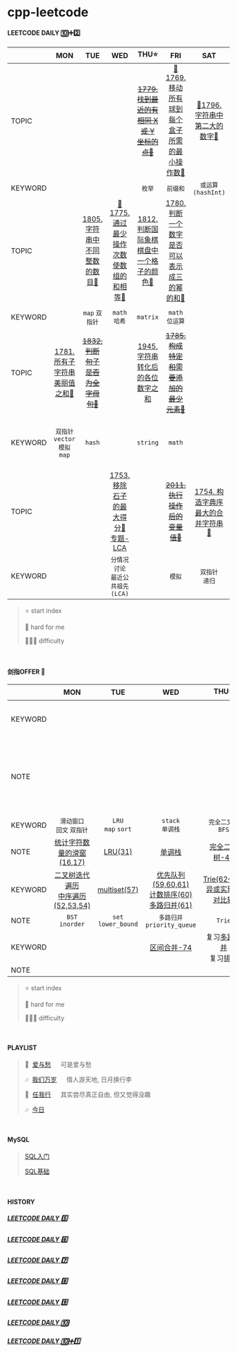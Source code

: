 # cpp-leetcode

#### LEETCODE DAILY 🔟➕2️⃣
|       |MON|TUE|WED|THU⭐|FRI|SAT|SUN|
|  ---  |:-:|:-:|:-:|:-:|:-:|:-:|:-:|
|TOPIC  |   |   |   |~~[1779. 找到最近的有相同 X 或 Y 坐标的点💚](https://leetcode.cn/problems/find-nearest-point-that-has-the-same-x-or-y-coordinate/)~~|[📌1769. 移动所有球到每个盒子所需的最小操作数🧡](/workspace/1769.%E7%A7%BB%E5%8A%A8%E6%89%80%E6%9C%89%E7%90%83%E5%88%B0%E6%AF%8F%E4%B8%AA%E7%9B%92%E5%AD%90%E6%89%80%E9%9C%80%E7%9A%84%E6%9C%80%E5%B0%8F%E6%93%8D%E4%BD%9C%E6%95%B0.cpp)|[📌1796. 字符串中第二大的数字💚](https://github.com/MyLeetCodeRecord/cpp-leetcode/blob/master/markdown/%E4%B8%93%E9%A2%98%20-%20%E4%BD%8D%E8%BF%90%E7%AE%97.md#4-%E9%80%90%E4%BD%8D%E6%88%96%E8%BF%90%E7%AE%97%E8%AE%B0%E5%BD%95%E6%98%AF%E5%90%A6%E5%87%BA%E7%8E%B0%E8%BF%87-int)|[📌1774. 最接近目标价格的甜点成本🧡](/workspace/1774.%E6%9C%80%E6%8E%A5%E8%BF%91%E7%9B%AE%E6%A0%87%E4%BB%B7%E6%A0%BC%E7%9A%84%E7%94%9C%E7%82%B9%E6%88%90%E6%9C%AC.cpp)<br/>[🍬周赛1](/record/Dec-Weekly-1.md])||
|KEYWORD|   |   |   |`枚举`|`前缀和`|`或运算(hashInt)`|`DFS`|
|TOPIC  |   |[1805. 字符串中不同整数的数目💚](/workspace/1805.%E5%AD%97%E7%AC%A6%E4%B8%B2%E4%B8%AD%E4%B8%8D%E5%90%8C%E6%95%B4%E6%95%B0%E7%9A%84%E6%95%B0%E7%9B%AE.cpp)|[📌1775. 通过最少操作次数使数组的和相等🧡](/workspace/1775.%E9%80%9A%E8%BF%87%E6%9C%80%E5%B0%91%E6%93%8D%E4%BD%9C%E6%AC%A1%E6%95%B0%E4%BD%BF%E6%95%B0%E7%BB%84%E7%9A%84%E5%92%8C%E7%9B%B8%E7%AD%89.cpp)|[1812. 判断国际象棋棋盘中一个格子的颜色💚](https://leetcode.cn/problems/determine-color-of-a-chessboard-square/)|[1780. 判断一个数字是否可以表示成三的幂的和🧡](/workspace/1780.%E5%88%A4%E6%96%AD%E4%B8%80%E4%B8%AA%E6%95%B0%E5%AD%97%E6%98%AF%E5%90%A6%E5%8F%AF%E4%BB%A5%E8%A1%A8%E7%A4%BA%E6%88%90%E4%B8%89%E7%9A%84%E5%B9%82%E7%9A%84%E5%92%8C.cpp)|   |[🍬周赛2](/record/Dec-Weekly-2.md)|
|KEYWORD|   |`map` `双指针`|`math` `哈希`|`matrix`|`math` `位运算`|   |`math` <br/>`interval` `双指针`|
|TOPIC  |[1781. 所有子字符串美丽值之和🧡](/workspace/1781.%E6%89%80%E6%9C%89%E5%AD%90%E5%AD%97%E7%AC%A6%E4%B8%B2%E7%BE%8E%E4%B8%BD%E5%80%BC%E4%B9%8B%E5%92%8C.cpp)|~~[1832. 判断句子是否为全字母句💚](https://leetcode.cn/problems/check-if-the-sentence-is-pangram/)~~|   |[1945. 字符串转化后的各位数字之和](https://leetcode.cn/problems/sum-of-digits-of-string-after-convert/)|~~[1785. 构成特定和需要添加的最少元素🧡](https://leetcode.cn/problems/minimum-elements-to-add-to-form-a-given-sum/)~~||[🍬周赛3](/record/Dec-Weekly-3.md)|
|KEYWORD|`双指针`<br/>`vector模拟map`|`hash`|   |`string`|`math`|   |`分类讨论`<br/>`完全二叉树`<br/>`最近公共祖先(LCA)`|
|TOPIC  |   |   |[1753. 移除石子的最大得分🧡](/workspace/1753.%E7%A7%BB%E9%99%A4%E7%9F%B3%E5%AD%90%E7%9A%84%E6%9C%80%E5%A4%A7%E5%BE%97%E5%88%86.cpp)<br/>[专题-LCA](/markdown/%E4%B8%93%E9%A2%98%20-%20%E6%9C%80%E8%BF%91%E5%85%AC%E5%85%B1%E7%A5%96%E5%85%88(LCA).md)|   |~~[2011. 执行操作后的变量值💚](https://leetcode.cn/problems/final-value-of-variable-after-performing-operations/)~~|[1754. 构造字典序最大的合并字符串🧡](/appendix/LC1754.png)|
|KEYWORD|   |   |`分情况讨论`<br/>`最近公共祖先(LCA)`|   |`模拟`|`双指针`<br/>`递归`|

> ⭐ start index
> 
> 📌 hard for me
> 
> 💚🧡💔 difficulty

<br/>

#### 剑指OFFER 🤺
|       |MON|TUE|WED|THU⭐|FRI|SAT|SUN|
|  ---  |:-:|:-:|:-:|:-:|:-:|:-:|:-:|
|KEYWORD|   |   |   |   |`链表`|`位运算`<br/>`滑动窗口`|`滑动窗口`|
|NOTE   |   |   |   |   |[26. 重排链表](/%E5%89%91%E6%8C%87offer/26.%20%E9%87%8D%E6%8E%92%E9%93%BE%E8%A1%A8.md)|[位运算](/markdown/%E4%B8%93%E9%A2%98%20-%20%E4%BD%8D%E8%BF%90%E7%AE%97.md)<br/>[滑动窗口](/markdown/%E4%B8%93%E9%A2%98%20-%20%E6%BB%91%E5%8A%A8%E7%AA%97%E5%8F%A3.md)|[固定尺寸滑窗](/%E5%89%91%E6%8C%87offer/14.%20%E5%AD%97%E7%AC%A6%E4%B8%B2%E4%B8%AD%E7%9A%84%E5%8F%98%E4%BD%8D%E8%AF%8D.md)|
|KEYWORD|`滑动窗口`<br/>`回文` `双指针`|`LRU`<br/>`map` `sort`|`stack`<br/>`单调栈`|`完全二叉树`<br/>`BFS`|`递归` `DFS`|
|NOTE   |[统计字符数量的滑窗(16,17)](/%E5%89%91%E6%8C%87offer/17.%20%E5%90%AB%E6%9C%89%E6%89%80%E6%9C%89%E5%AD%97%E7%AC%A6%E7%9A%84%E6%9C%80%E7%9F%AD%E5%AD%97%E7%AC%A6%E4%B8%B2.md)|[LRU(31)](/%E5%89%91%E6%8C%87offer/31.%20%E6%9C%80%E8%BF%91%E6%9C%80%E5%B0%91%E4%BD%BF%E7%94%A8%E7%BC%93%E5%AD%98(LRU).md)|[单调栈](/markdown/%E4%B8%93%E9%A2%98%20-%20%E5%8D%95%E8%B0%83%E6%A0%88.md)|[完全二叉树-43](/%E5%89%91%E6%8C%87offer/43.%20%E5%BE%80%E5%AE%8C%E5%85%A8%E4%BA%8C%E5%8F%89%E6%A0%91%E6%B7%BB%E5%8A%A0%E8%8A%82%E7%82%B9.md)|[DFS/递归(49,50)](/markdown/%E4%B8%93%E9%A2%98%20-%20%E6%A0%91%E4%B8%8A%E7%9A%84%E8%B7%AF%E5%BE%84.md)|
|KEYWORD|[二叉树迭代遍历](/markdown/%E4%B8%93%E9%A2%98%20-%20%E6%A0%91%E7%9A%84%E9%81%8D%E5%8E%86.md)<br/>[中序遍历(52,53,54)](/%E5%89%91%E6%8C%87offer/54.%20%E6%89%80%E6%9C%89%E5%A4%A7%E4%BA%8E%E7%AD%89%E4%BA%8E%E8%8A%82%E7%82%B9%E7%9A%84%E5%80%BC%E4%B9%8B%E5%92%8C.md)|[multiset(57)](/%E5%89%91%E6%8C%87offer/57.%20%E5%80%BC%E5%92%8C%E4%B8%8B%E6%A0%87%E4%B9%8B%E5%B7%AE%E9%83%BD%E5%9C%A8%E7%BB%99%E5%AE%9A%E7%9A%84%E8%8C%83%E5%9B%B4%E5%86%85.md)|[优先队列(59,60,61)](/markdown/%E4%B8%93%E9%A2%98%20-%20topK.md)<br/>[计数排序(60)](/%E5%89%91%E6%8C%87offer/60.%20%E5%87%BA%E7%8E%B0%E9%A2%91%E7%8E%87%E6%9C%80%E9%AB%98%E7%9A%84k%E4%B8%AA%E6%95%B0%E5%AD%97.md)<br/>[多路归并(61)](/markdown/%E4%B8%93%E9%A2%98%20-%20%E5%A4%9A%E8%B7%AF%E5%BD%92%E5%B9%B6.md)|[Trie(62~67)](/workspace/677.%E9%94%AE%E5%80%BC%E6%98%A0%E5%B0%84.cpp)<br/>[异或实现成对比较](/%E5%89%91%E6%8C%87offer/70.%20%E6%8E%92%E5%BA%8F%E6%95%B0%E7%BB%84%E4%B8%AD%E5%8F%AA%E5%87%BA%E7%8E%B0%E4%B8%80%E6%AC%A1%E7%9A%84%E6%95%B0%E5%AD%97.md)|[二分法](/acwing/Section%201/acwing%20-%20%E4%BA%8C%E5%88%86%E6%B3%95.md)|
|NOTE   |`BST`<br/>`inorder`|`set`<br/>`lower_bound`|`多路归并`<br/>`priority_queue`|`Trie`|`二分法`|
|KEYWORD|  |  |[区间合并-74]()|复习[多路归并](/markdown/%E4%B8%93%E9%A2%98%20-%20%E5%A4%9A%E8%B7%AF%E5%BD%92%E5%B9%B6.md)<br/>复习[排序](/acwing/Section%201)|
|NOTE   |


> ⭐ start index
> 
> 📌 hard for me
> 
> 💚🧡💔 difficulty

<br/>

#### PLAYLIST
> 🎵&nbsp; [爱与愁](https://c.y.qq.com/base/fcgi-bin/u?__=VvdQy4b) &emsp; 可是爱与愁
> 
> 🎶&nbsp; [我们万岁](https://c.y.qq.com/base/fcgi-bin/u?__=MIqCnN) &emsp; 情人游天地, 日月换行李
> 
> 🎵&nbsp; [任我行](https://c.y.qq.com/base/fcgi-bin/u?__=ixBDr) &emsp; 其实尝尽真正自由, 但又觉得没趣
>
> 🎶&nbsp; [今日](https://c.y.qq.com/base/fcgi-bin/u?__=3AwmRp) &emsp; 

<br/>

#### MySQL
> [SQL入门](/markdown/mysql.md)
> 
> [SQL基础](/markdown/mysql.md#leetcode---sql%E5%9F%BA%E7%A1%80)

<br/>

#### HISTORY
##### [LEETCODE DAILY 5️⃣](/record/2022-05.md)

##### [LEETCODE DAILY 6️⃣](/record/2022-06.md)

##### [LEETCODE DAILY 7️⃣](/record/2022-07.md)

##### [LEETCODE DAILY 8️⃣](/record/2022-08.md)

##### [LEETCODE DAILY 9️⃣](/record/2022-09.md)

##### [LEETCODE DAILY 🔟](/record/2022-10.md)

##### [LEETCODE DAILY 🔟➕1️⃣](/record/2022-11.md)